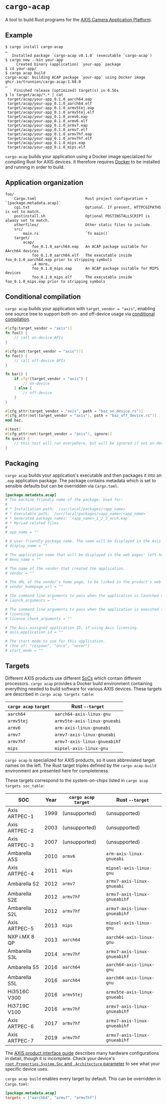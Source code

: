 # `cargo-acap`

A tool to build Rust programs for the [AXIS Camera Application Platform](https://www.axis.com/en-us/products/analytics/acap).

## Example

```console
$ cargo install cargo-acap
…
   Installed package `cargo-acap v0.1.0` (executable `cargo-acap`)
$ cargo new --bin your-app
     Created binary (application) `your-app` package
$ cd your-app/
$ cargo acap build
cargo-acap: building ACAP package `your-app` using Docker image ghcr.io/trunnion/cargo-acap:1.68.0
…
    Finished release [optimized] target(s) in 0.56s
$ ls target/acap/*.* | cat
 target/acap/your-app_0.1.0_aarch64.eap
 target/acap/your-app_0.1.0_aarch64.elf
 target/acap/your-app_0.1.0_armv5tej.eap
 target/acap/your-app_0.1.0_armv5tej.elf
 target/acap/your-app_0.1.0_armv6.eap
 target/acap/your-app_0.1.0_armv6.elf
 target/acap/your-app_0.1.0_armv7.eap
 target/acap/your-app_0.1.0_armv7.elf
 target/acap/your-app_0.1.0_armv7hf.eap
 target/acap/your-app_0.1.0_armv7hf.elf
 target/acap/your-app_0.1.0_mips.eap
 target/acap/your-app_0.1.0_mips.elf
```

`cargo-acap` builds your application using a Docker image specialized for compiling Rust for AXIS devices. It therefore
requires [Docker](https://docs.docker.com/get-docker/) to be installed and running in order to build.

## Application organization

```text
foo/
    Cargo.toml                      Rust project configuration + `[package.metadata.acap]`
    cgi.txt                         Optional. If present, HTTPCGIPATHS is set to match.
    postinstall.sh                  Optional POSTINSTALLSCRIPT is alwasy set to match.
    otherfiles/                     Other static files to include.
    src/
        main.rs                     `fn main()`
    target/
        acap/
            foo_0.1.0_aarch64.eap   An ACAP package suitable for AArch64 devices
            foo_0.1.0_aarch64.elf   The executable inside foo_0.1.0_aarch64.eap prior to stripping symbols
            …4 more…
            foo_0.1.0_mips.eap      An ACAP package suitable for MIPS devices
            foo_0.1.0_mips.elf      The executable inside foo_0.1.0_mips.eap prior to stripping symbols
```

## Conditional compilation

`cargo acap` builds your application with `target_vendor = "axis"`, enabling one source tree to support both on- and
off-device usage via [conditional compilation](https://doc.rust-lang.org/reference/conditional-compilation.html).

```rust
#[cfg(target_vendor = "axis")]
fn foo() {
    // call on-device APIs
}

#[cfg(not(target_vendor = "axis"))]
fn foo() {
    // call off-device APIs
}

fn bar() {
    if cfg!(target_vendor = "axis") {
        // on-device
    } else {
        // off-device
    }
}

#[cfg_attr(target_vendor = "axis", path = "baz_on_device.rs")]
#[cfg_attr(not(target_vendor = "axis"), path = "baz_off_device.rs")]
mod baz;

#[test]
#[cfg_attr(not(target_vendor = "axis"), ignore)]
fn quxx() {
    // this test will run everywhere, but will be ignored if not on-device
}
```

## Packaging

`cargo acap` builds your application's executable and then packages it into an `.eap` application package. The package
contains metadata which is set to sensible defaults but can be overridden via `Cargo.toml`.

```toml
[package.metadata.acap]
# The machine-friendly name of the package. Used for:
#
# * Installation path: `/usr/local/packages/<app_name>`
# * Executable path: `/usr/local/packages/<app_name>/<app_name>`
# * Generated package names: `<app_name>_1_2_3_arch.eap`
# * Myriad related files
#
# app_name = ""

# A user-friendly package name. The name will be displayed in the Axis product's web pages.
# display_name = ""

# The application name that will be displayed in the web pages' left-hand side menu.
# menu_name = ""

# The name of the vendor that created the application.
# vendor = ""

# The URL of the vendor's home page, to be linked in the product's web pages.
# vendor_homepage_url = ""

# The command line arguments to pass when the application is launched normally.
# launch_arguments = ""

# The command line arguments to pass when the application is executed to perform a custom license check, if using custom
# licensing.
# license_check_arguments = ""

# The Axis-assigned application ID, if using Axis licensing.
# axis_application_id = ""

# The start mode to use for this application.
# (One of: "respawn", "once", "never")
# start_mode = ""
```

## Targets

Different AXIS products use different [SoCs](https://en.wikipedia.org/wiki/System_on_a_chip) which contain different
processors. `cargo acap` provides a Docker build environment containing everything needed to build software for various
AXIS devices. These targets are described in `cargo acap targets table`:

| `cargo acap` `target` | Rust `--target`              |
| --------------------- | ---------------------------- |
| `aarch64`             | `aarch64-axis-linux-gnu`     |
| `armv5tej`            | `armv5te-axis-linux-gnueabi` |
| `armv6`               | `arm-axis-linux-gnueabi`     |
| `armv7`               | `armv7-axis-linux-gnueabi`   |
| `armv7hf`             | `armv7-axis-linux-gnueabihf` |
| `mips`                | `mipsel-axis-linux-gnu`      |

`cargo acap` is specialized for AXIS products, so it uses abbreviated target names on the left. The Rust target triples
defined by the `cargo-acap-build` environment are presented here for completeness.

These targets correspond to the system-on-chips listed in `cargo acap targets soc_table`:

| SOC           | Year | `cargo acap` `target` | Rust `--target`              |
| ------------- | ---- | --------------------- | ---------------------------- |
| Axis ARTPEC-1 | 1999 | (unsupported)         | (unsupported)                |
| Axis ARTPEC-2 | 2003 | (unsupported)         | (unsupported)                |
| Axis ARTPEC-3 | 2007 | (unsupported)         | (unsupported)                |
| Ambarella A5S | 2010 | `armv6`               | `arm-axis-linux-gnueabi`     |
| Axis ARTPEC-4 | 2011 | `mips`                | `mipsel-axis-linux-gnu`      |
| Ambarella S2  | 2012 | `armv7`               | `armv7-axis-linux-gnueabi`   |
| Ambarella S2E | 2012 | `armv7hf`             | `armv7-axis-linux-gnueabihf` |
| Ambarella S2L | 2012 | `armv7hf`             | `armv7-axis-linux-gnueabihf` |
| Axis ARTPEC-5 | 2013 | `mips`                | `mipsel-axis-linux-gnu`      |
| NXP i.MX 8 QP | 2013 | `aarch64`             | `aarch64-axis-linux-gnu`     |
| Ambarella S3L | 2014 | `armv7hf`             | `armv7-axis-linux-gnueabihf` |
| Ambarella S5  | 2016 | `aarch64`             | `aarch64-axis-linux-gnu`     |
| Ambarella S5L | 2016 | `aarch64`             | `aarch64-axis-linux-gnu`     |
| Hi3516C V300  | 2016 | `armv5tej`            | `armv5te-axis-linux-gnueabi` |
| Hi3719C V100  | 2016 | `armv7hf`             | `armv7-axis-linux-gnueabihf` |
| Axis ARTPEC-6 | 2017 | `armv7hf`             | `armv7-axis-linux-gnueabihf` |
| Axis ARTPEC-7 | 2019 | `armv7hf`             | `armv7-axis-linux-gnueabihf` |

The [AXIS product interface guide](https://www.axis.com/en-us/developer-community/product-interface-guide) describes
many hardware configurations in detail, though it is incomplete. Check your device's [`root.Properties.System.Soc` and
`.Architecture` parameter](http://0.0.0.0/axis-cgi/param.cgi?action=list&group=root.Properties.System) to see what your
specific device uses.

`cargo acap build` enables every target by default. This can be overridden in `Cargo.toml`:

```toml
[package.metadata.acap]
targets = ["aarch64", "armv7", "armv7hf"]
```
